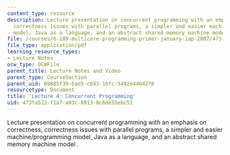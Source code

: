 ```yaml
---
content_type: resource
description: Lecture presentation on concurrent programming with an emphasis on correctness,
  correctness issues with parallel programs, a simpler and easier machine/programming
  model, Java as a language, and an abstract shared memory machine model .
file: /courses/6-189-multicore-programming-primer-january-iap-2007/473fa522f1a7a03c89130c6de55ebc51_lec4concurrency.pdf
file_type: application/pdf
learning_resource_types:
- Lecture Notes
ocw_type: OCWFile
parent_title: Lecture Notes and Video
parent_type: CourseSection
parent_uid: 69885f30-bae5-c693-16fc-5492e4404278
resourcetype: Document
title: 'Lecture 4: Concurrent Programming'
uid: 473fa522-f1a7-a03c-8913-0c6de55ebc51
---
```

Lecture presentation on concurrent programming with an emphasis on correctness, correctness issues with parallel programs, a simpler and easier machine/programming model, Java as a language, and an abstract shared memory machine model .

